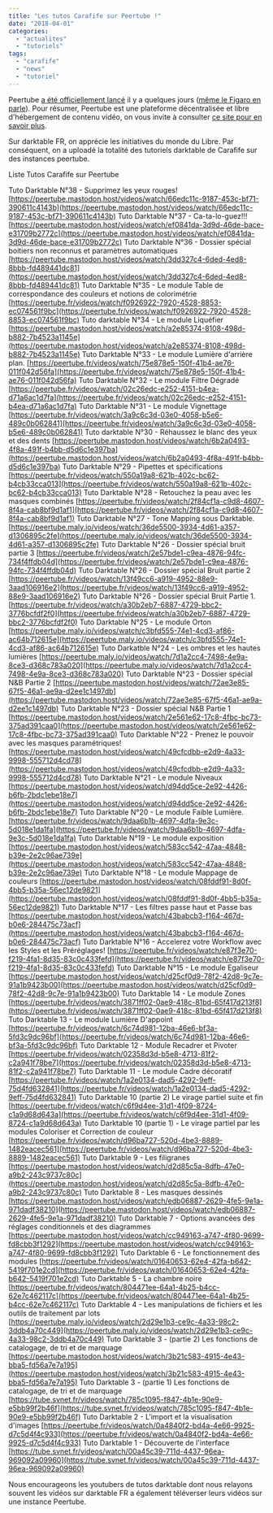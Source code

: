 ```yaml
---
title: "Les tutos Carafife sur Peertube !"
date: "2018-04-01"
categories: 
  - "actualites"
  - "tutoriels"
tags: 
  - "carafife"
  - "news"
  - "tutoriel"
---
```


Peertube [a été officiellement lancé](https://framablog.org/2018/03/21/peertube-beta-une-graine-dalternative-a-youtube-vient-declore/) il y a quelques jours ([même le Figaro en parle](http://www.lefigaro.fr/secteur/high-tech/2018/03/30/32001-20180330ARTFIG00001-peertube-une-tentative-d-alternative-francaise-et-decentralisee-a-youtube.php)). Pour résumer, Peertube est une plateforme décentralisée et libre d'hébergement de contenu vidéo, on vous invite à consulter [ce site pour en savoir plus](https://joinpeertube.org/fr/).

Sur darktable FR, on apprécie les initiatives du monde du Libre. Par conséquent, on a uploadé la totalité des tutoriels darktable de Carafife sur des instances peertube.

Liste Tutos Carafife sur Peertube

Tuto Darktable N°38 - Supprimez les yeux rouges! [https://peertube.mastodon.host/videos/watch/66edc11c-9187-453c-bf71-390611c4143b](https://peertube.mastodon.host/videos/watch/66edc11c-9187-453c-bf71-390611c4143b) Tuto Darktable N°37 - Ca-ta-lo-guez!!! [https://peertube.mastodon.host/videos/watch/ef0841da-3d9d-46de-bace-e31709b2772c](https://peertube.mastodon.host/videos/watch/ef0841da-3d9d-46de-bace-e31709b2772c) Tuto Darktable N°36 - Dossier spécial boitiers non reconnus et paramètres automatiques [https://peertube.mastodon.host/videos/watch/3dd327c4-6ded-4ed8-8bbb-fd489441dc81](https://peertube.mastodon.host/videos/watch/3dd327c4-6ded-4ed8-8bbb-fd489441dc81) Tuto Darktable N°35 - Le module Table de correspondance des couleurs et notions de colorimétrie [https://peertube.fr/videos/watch/f0926922-7920-4528-8853-ec074561f9bc](https://peertube.fr/videos/watch/f0926922-7920-4528-8853-ec074561f9bc) Tuto darktable N°34 - Le module Liquéfier [https://peertube.mastodon.host/videos/watch/a2e85374-8108-498d-b882-7b4523a1145e](https://peertube.mastodon.host/videos/watch/a2e85374-8108-498d-b882-7b4523a1145e) Tuto Darktable N°33 - Le module Lumière d'arrière plan. [https://peertube.fr/videos/watch/75e878e5-150f-41b4-ae76-011f042d56fa](https://peertube.fr/videos/watch/75e878e5-150f-41b4-ae76-011f042d56fa) Tuto Darktable N°32 - Le module Filtre Dégradé [https://peertube.fr/videos/watch/02c26edc-e252-4151-b4ea-d71a6ac1d7fa](https://peertube.fr/videos/watch/02c26edc-e252-4151-b4ea-d71a6ac1d7fa) Tuto Darktable N°31 - Le module Vignettage [https://peertube.fr/videos/watch/3a9c6c3d-03e0-4058-b5e6-489c0b062841](https://peertube.fr/videos/watch/3a9c6c3d-03e0-4058-b5e6-489c0b062841) Tuto darktable N°30 - Réhaussez le blanc des yeux et des dents [https://peertube.mastodon.host/videos/watch/6b2a0493-4f8a-491f-b4bb-d5d6c1e397ba](https://peertube.mastodon.host/videos/watch/6b2a0493-4f8a-491f-b4bb-d5d6c1e397ba) Tuto Darktable N°29 - Pipettes et spécifications [https://peertube.fr/videos/watch/550a19a8-621b-402c-bc62-b4cb33cca013](https://peertube.fr/videos/watch/550a19a8-621b-402c-bc62-b4cb33cca013) Tuto Darktable N°28 - Retouchez la peau avec les masques combinés [https://peertube.fr/videos/watch/2f84cf1a-c9d8-4607-8f4a-cab8bf9d1af1](https://peertube.fr/videos/watch/2f84cf1a-c9d8-4607-8f4a-cab8bf9d1af1) Tuto Darktable N°27 - Tone Mapping sous Darktable. [https://peertube.maly.io/videos/watch/36de5500-3934-4d61-a357-d1306895c2fe](https://peertube.maly.io/videos/watch/36de5500-3934-4d61-a357-d1306895c2fe) Tuto Darktable N°26 - Dossier spécial bruit partie 3 [https://peertube.fr/videos/watch/2e57bde1-c9ea-4876-94fc-734f4ffdb04d](https://peertube.fr/videos/watch/2e57bde1-c9ea-4876-94fc-734f4ffdb04d) Tuto Darktable N°26 - Dossier spécial Bruit partie 2 [https://peertube.fr/videos/watch/13f49cc6-a919-4952-88e9-3aad106916e2](https://peertube.fr/videos/watch/13f49cc6-a919-4952-88e9-3aad106916e2) Tuto Darktable N°26 - Dossier spécial Bruit Partie 1. [https://peertube.fr/videos/watch/a30b2eb7-6887-4729-bbc2-3776bcfdf2f0](https://peertube.fr/videos/watch/a30b2eb7-6887-4729-bbc2-3776bcfdf2f0) Tuto Darktable N°25 - Le module Orton [https://peertube.maly.io/videos/watch/c3bfd555-74e1-4cd3-af86-ac64b712615e](https://peertube.maly.io/videos/watch/c3bfd555-74e1-4cd3-af86-ac64b712615e) Tuto Darkatble N°24 - Les ombres et les hautes lumières [https://peertube.maly.io/videos/watch/7d1a2cc4-7498-4e9a-8ce3-d368c783a020](https://peertube.maly.io/videos/watch/7d1a2cc4-7498-4e9a-8ce3-d368c783a020) Tuto Darktable N°23 - Dossier spécial N&B Partie 2 [https://peertube.mastodon.host/videos/watch/72ae3e85-67f5-46a1-ae9a-d2ee1c1497db](https://peertube.mastodon.host/videos/watch/72ae3e85-67f5-46a1-ae9a-d2ee1c1497db) Tuto Darktable N°23 - Dossier spécial N&B Partie 1 [https://peertube.mastodon.host/videos/watch/2e561e62-17c8-4fbc-bc73-375ad391caa0](https://peertube.mastodon.host/videos/watch/2e561e62-17c8-4fbc-bc73-375ad391caa0) Tuto Darktable N°22 - Prenez le pouvoir avec les masques paramétriques! [https://peertube.mastodon.host/videos/watch/49cfcdbb-e2d9-4a33-9998-555712d4cd78](https://peertube.mastodon.host/videos/watch/49cfcdbb-e2d9-4a33-9998-555712d4cd78) Tuto Darktable N°21 - Le module Niveaux [https://peertube.mastodon.host/videos/watch/d94dd5ce-2e92-4426-b6fb-2bdc1ebe18e7](https://peertube.mastodon.host/videos/watch/d94dd5ce-2e92-4426-b6fb-2bdc1ebe18e7) Tuto Darktable N°20 - Le module Faible Lumière. [https://peertube.fr/videos/watch/9daa6b1b-4697-4dfa-9e3c-5d018e1da1fa](https://peertube.fr/videos/watch/9daa6b1b-4697-4dfa-9e3c-5d018e1da1fa) Tuto Darktable N°19 - Le module exposition [https://peertube.mastodon.host/videos/watch/583cc542-47aa-4848-b39e-2e2c96ae739e](https://peertube.mastodon.host/videos/watch/583cc542-47aa-4848-b39e-2e2c96ae739e) Tuto Darktable N°18 - Le module Mappage de couleurs [https://peertube.mastodon.host/videos/watch/08fddf91-8d0f-4bb5-b35a-56ec12de9821](https://peertube.mastodon.host/videos/watch/08fddf91-8d0f-4bb5-b35a-56ec12de9821) Tuto Darktable N°17 - Les filtres passe haut et Passe bas [https://peertube.mastodon.host/videos/watch/43babcb3-f164-467d-b0e6-284475c73acf](https://peertube.mastodon.host/videos/watch/43babcb3-f164-467d-b0e6-284475c73acf) Tuto Darktable N°16 - Accelerez votre Workflow avec les Styles et les Préréglages! [https://peertube.fr/videos/watch/e87f3e70-f219-4fa1-8d35-83c0c433fefd](https://peertube.fr/videos/watch/e87f3e70-f219-4fa1-8d35-83c0c433fefd) Tuto Darktable N°15 - Le module Egaliseur [https://peertube.mastodon.host/videos/watch/d25cf0d9-78f2-42d8-9c7e-91a1b9423b00](https://peertube.mastodon.host/videos/watch/d25cf0d9-78f2-42d8-9c7e-91a1b9423b00) Tuto Darktable 14 - Le module Zones [https://peertube.fr/videos/watch/3871ff02-0ae9-418c-81bd-65f417d213f8](https://peertube.fr/videos/watch/3871ff02-0ae9-418c-81bd-65f417d213f8) Tuto Darktable 13 - Le module Lumière D'appoint [https://peertube.fr/videos/watch/6c74d981-12ba-46e6-bf3a-5fd3c9dc96bf](https://peertube.fr/videos/watch/6c74d981-12ba-46e6-bf3a-5fd3c9dc96bf) Tuto Darktable 12 - Module Recadrer et Pivoter [https://peertube.fr/videos/watch/02358d3d-b5e8-4713-81f2-c2a941f78be7](https://peertube.fr/videos/watch/02358d3d-b5e8-4713-81f2-c2a941f78be7) Tuto Darktable 11 - Le module Cadre décoratif [https://peertube.fr/videos/watch/1a2e0134-dad5-4292-9eff-75d4fd632841](https://peertube.fr/videos/watch/1a2e0134-dad5-4292-9eff-75d4fd632841) Tuto Darktable 10 (partie 2) Le virage partiel suite et fin [https://peertube.fr/videos/watch/c6f9d4ee-31d1-4f09-8724-c1a9d68d643a](https://peertube.fr/videos/watch/c6f9d4ee-31d1-4f09-8724-c1a9d68d643a) Tuto Darktable 10 (partie 1) - Le virage partiel par les modules Coloriser et Correction de couleur [https://peertube.fr/videos/watch/d96ba727-520d-4be3-8889-1482eacec561](https://peertube.fr/videos/watch/d96ba727-520d-4be3-8889-1482eacec561) Tuto Darktable 9 - Les filigranes [https://peertube.mastodon.host/videos/watch/d2d85c5a-8dfb-47e0-a9b2-243c9737c80c](https://peertube.mastodon.host/videos/watch/d2d85c5a-8dfb-47e0-a9b2-243c9737c80c) Tuto Darktable 8 - Les masques dessinés [https://peertube.mastodon.host/videos/watch/edb06887-2629-4fe5-9e1a-971dadf38210](https://peertube.mastodon.host/videos/watch/edb06887-2629-4fe5-9e1a-971dadf38210) Tuto Darktable 7 - Options avancées des réglages conditionnels et des diagrammes [https://peertube.mastodon.host/videos/watch/cc949163-a747-4f80-9699-fd8cbb3f1292](https://peertube.mastodon.host/videos/watch/cc949163-a747-4f80-9699-fd8cbb3f1292) Tuto Darktable 6 - Le fonctionnement des modules [https://peertube.fr/videos/watch/01640653-62e4-42fa-b642-5419f701e2cd](https://peertube.fr/videos/watch/01640653-62e4-42fa-b642-5419f701e2cd) Tuto Darktable 5 - La chambre noire [https://peertube.fr/videos/watch/804471ee-64a1-4b25-b4cc-62e7c462117c](https://peertube.fr/videos/watch/804471ee-64a1-4b25-b4cc-62e7c462117c) Tuto Darktable 4 - Les manipulations de fichiers et les outils de traitement par lots [https://peertube.maly.io/videos/watch/2d29e1b3-ce9c-4a33-98c2-3ddb4a70c449](https://peertube.maly.io/videos/watch/2d29e1b3-ce9c-4a33-98c2-3ddb4a70c449) Tuto Darktable 3 - (partie 2) Les fonctions de catalogage, de tri et de marquage [https://peertube.mastodon.host/videos/watch/3b21c583-4915-4e43-bba5-fd56a7e7a195](https://peertube.mastodon.host/videos/watch/3b21c583-4915-4e43-bba5-fd56a7e7a195) Tuto Darktable 3 - (partie 1) Les fonctions de catalogage, de tri et de marquage [https://tube.svnet.fr/videos/watch/785c1095-f847-4b1e-90e9-e5bb99f2b46f](https://tube.svnet.fr/videos/watch/785c1095-f847-4b1e-90e9-e5bb99f2b46f) Tuto Darktable 2 - L'import et la visualisation d'images [https://peertube.fr/videos/watch/0a4840f2-bd4a-4e66-9925-d7c5d4f4c933](https://peertube.fr/videos/watch/0a4840f2-bd4a-4e66-9925-d7c5d4f4c933) Tuto Darktable 1 - Découverte de l'interface [https://tube.svnet.fr/videos/watch/00a45c39-711d-4437-96ea-969092a09960](https://tube.svnet.fr/videos/watch/00a45c39-711d-4437-96ea-969092a09960)

Nous encourageons les youtubers de tutos darktable dont nous relayons souvent les vidéos sur darktable FR a également téléverser leurs vidéos sur une instance Peertube.
